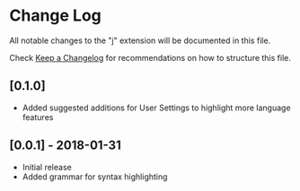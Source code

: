 # Change Log
All notable changes to the "j" extension will be documented in this file.

Check [Keep a Changelog](http://keepachangelog.com/) for recommendations on how to structure this file.

## [0.1.0]
- Added suggested additions for User Settings to highlight more language features

## [0.0.1] - 2018-01-31
- Initial release
- Added grammar for syntax highlighting